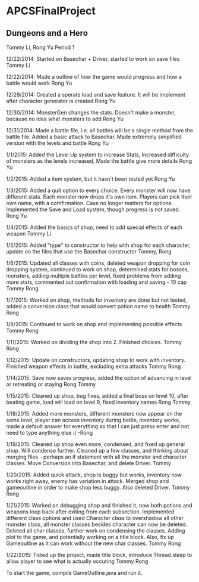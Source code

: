 APCSFinalProject
================

Dungeons and a Hero
------------------

Tommy Li, Rong Yu
Period 1

12/22/2014: Started on Basechar + Driver, started to work on save files  Tommy Li

12/22/2014: Made a outline of how the game would progress and how a battle would work  Rong Yu

12/29/2014: Created a sperate load and save feature. It will be implement after character generator is created Rong Yu

12/30/2014: MonsterGen changes the stats. Doesn't make a monster, because no idea what monsters to add Rong Yu

12/31/2014: Made a battle file, i.e. all battles will be a single method from the battle file. Added a basic attack to Basechar. Made extremely simplified version with the levels and battle Rong Yu

1/1/2015: Added the Level Up system to increase Stats, Increased difficulty of monsters as the levels increased, Made the battle give more details Rong Yu

1/2/2015: Added a item system, but it hasn't been tested yet Rong Yu

1/3/2015: Added a quit option to every choice. Every monster will now have different stats. Each monster now drops it's own item. Players can pick their own name, with a comfirmation. Case no longer matters for options. Implemented the Save and Load system, though progress is not saved. Rong Yu

1/4/2015: Added the basics of shop, need to add special effects of each weapon Tommy Li

1/5/2015: Added "type" to constructor to help with shop for each character, update on the files that use the Basechar constructor Tommy, Rong

1/6/2015: Updated all classes with coins, deleted weapon dropping for coin dropping system, continued to work on shop, determined stats for bosses, monsters, adding multiple battles per level, fixed problems from adding more stats, commented out confirmation with loading and saving - 10 cap Tommy Rong

1/7/2015: Worked on shop, methods for inventory are done but not tested, added a conversion class that would convert potion name to health Tommy Rong

1/8/2015: Continued to work on shop and implementing possible effects Tommy Rong

1/11/2015: Worked on dividing the shop into 2. Finished choices. Tommy Rong

1/12/2015: Update on constructors, updating shop to work with inventory. Finished weapon effects in battle, excluding extra attacks Tommy Rong

1/14/2015: Save now saves progress, added the option of advancing in level or retreating or staying Rong Tommy

1/15/2015: Cleaned up shop, bug fixes, added a final boss on level 10, after beating game, load will load on level 9, fixed inventory names Rong Tommy

1/19/2015: Added more monsters, different monsters now appear on the same level, player can access inventory during battle, inventory works, made a default answer for everything so that I can just press enter and not need to type anything else :) -Rong

1/19/2015: Cleaned up shop even more, condensed, and fixed up general shop. Will condense further. Cleaned up a few classes, and thinking about merging files - perhaps an if statement with all the monster and character classes. Move Conversion into Basechar, and delete Driver. Tommy

1/20/2015: Added quick attack, shop is buggy but works, inventory now works right away, enemy has variation in attack. Merged shop and gameoutline in order to make shop less buggy. Also deleted Driver. Tommy Rong

1/21/2015: Worked on debugging shop and finished it, now both potions and weapons loop back after exiting from each subsection. Implemented different class options and used Character class to overshadow all other monster class, all monster classes besides character can now be deleted. Deleted all char classes, further work on condensing the classes. Adding plot to the game, and potentially working on a title block. Also, fix up Gameoutline as it can work without the new char classes. Tommy Rong

1/22/2015: Tidied up the project, made title block, introduce Thread.sleep to allow player to see what is actually occuring Tommy Rong

To start the game, compile GameOutline.java and run it.